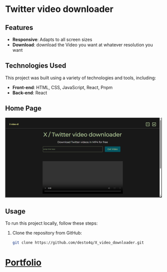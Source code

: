 #  Twitter video downloader 

## Features

- **Responsive**: Adapts to all screen sizes
- **Download**: download the Video you want at whatever resolution you want

## Technologies Used

This project was built using a variety of technologies and tools, including:

- **Front-end**: HTML, CSS, JavaScript, React, Pnpm
- **Back-end**: React
<!-- - **Deployment**: Netlify
- **Version Control**: Git, GitHub -->


## Home Page
![Screenshot 1](./images/home.png)

<!-- > basically the landing page -->





## Usage

To run this project locally, follow these steps:

1. Clone the repository from GitHub:

   <!-- ```bash -->
   ``` bash
   git clone https://github.com/desto4q/X_video_downloader.git
<!-- # Insider -->


# [Portfolio](http://illumi-code.netlify.app)